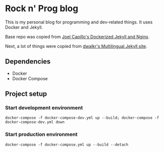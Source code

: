 # Rock n' Prog blog

This is my personal blog for programming and dev-related things. It uses Docker and Jekyll.

Base repo was copied from [Joel Capillo's Dockerized Jekyll and Nginx](https://github.com/hunyoboy/dockerized-jekyll-nginx).

Next, a lot of things were copied from [dwalkr's Multilingual Jekyll site](https://github.com/dwalkr/jekyll-multilingual).

## Dependencies

 - Docker
 - Docker Compose

## Project setup

### Start development environment

```shell
docker-compose -f docker-compose-dev.yml up --build; docker-compose -f docker-compose-dev.yml down
```

### Start production environment

```shell
docker-compose -f docker-compose.yml up --build --detach
```